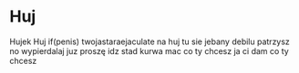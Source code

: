 # Huj
Hujek
Huj
if(penis) twojastaraejaculate
na
huj 
tu
sie
jebany
debilu
patrzysz
no 
wypierdalaj
juz
proszę 
idz
stad
kurwa 
mac
co
ty
chcesz
ja
ci
dam
co
ty
chcesz 
